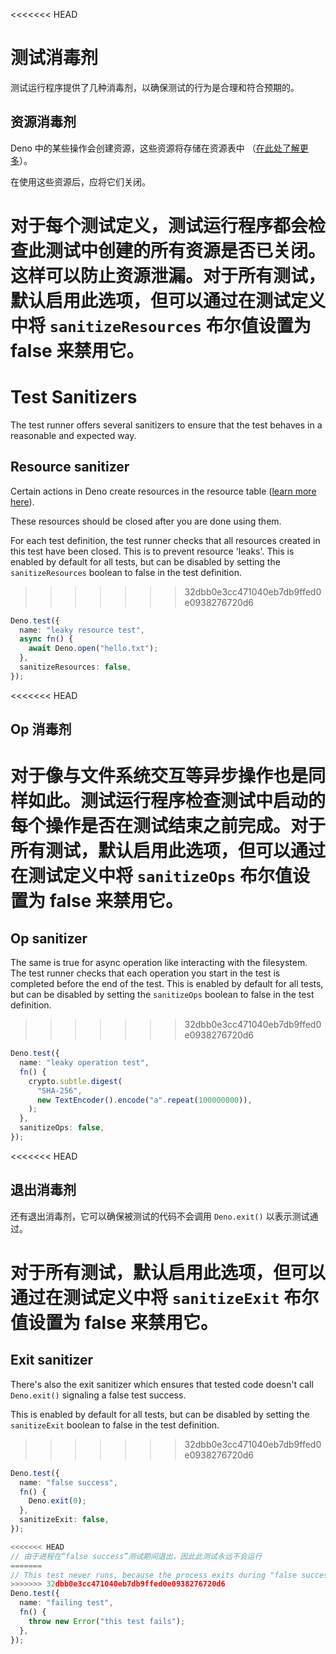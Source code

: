 <<<<<<< HEAD
# 测试消毒剂

测试运行程序提供了几种消毒剂，以确保测试的行为是合理和符合预期的。

## 资源消毒剂

Deno 中的某些操作会创建资源，这些资源将存储在资源表中
（[在此处了解更多](../../references/contributing/architecture.md)）。

在使用这些资源后，应将它们关闭。

对于每个测试定义，测试运行程序都会检查此测试中创建的所有资源是否已关闭。这样可以防止资源泄漏。对于所有测试，默认启用此选项，但可以通过在测试定义中将
`sanitizeResources` 布尔值设置为 false 来禁用它。
=======
# Test Sanitizers

The test runner offers several sanitizers to ensure that the test behaves in a
reasonable and expected way.

## Resource sanitizer

Certain actions in Deno create resources in the resource table
([learn more here](../../references/contributing/architecture.md)).

These resources should be closed after you are done using them.

For each test definition, the test runner checks that all resources created in
this test have been closed. This is to prevent resource 'leaks'. This is enabled
by default for all tests, but can be disabled by setting the `sanitizeResources`
boolean to false in the test definition.
>>>>>>> 32dbb0e3cc471040eb7db9ffed0e0938276720d6

```ts
Deno.test({
  name: "leaky resource test",
  async fn() {
    await Deno.open("hello.txt");
  },
  sanitizeResources: false,
});
```

<<<<<<< HEAD
## Op 消毒剂

对于像与文件系统交互等异步操作也是同样如此。测试运行程序检查测试中启动的每个操作是否在测试结束之前完成。对于所有测试，默认启用此选项，但可以通过在测试定义中将
`sanitizeOps` 布尔值设置为 false 来禁用它。
=======
## Op sanitizer

The same is true for async operation like interacting with the filesystem. The
test runner checks that each operation you start in the test is completed before
the end of the test. This is enabled by default for all tests, but can be
disabled by setting the `sanitizeOps` boolean to false in the test definition.
>>>>>>> 32dbb0e3cc471040eb7db9ffed0e0938276720d6

```ts
Deno.test({
  name: "leaky operation test",
  fn() {
    crypto.subtle.digest(
      "SHA-256",
      new TextEncoder().encode("a".repeat(100000000)),
    );
  },
  sanitizeOps: false,
});
```

<<<<<<< HEAD
## 退出消毒剂

还有退出消毒剂，它可以确保被测试的代码不会调用 `Deno.exit()` 以表示测试通过。

对于所有测试，默认启用此选项，但可以通过在测试定义中将 `sanitizeExit`
布尔值设置为 false 来禁用它。
=======
## Exit sanitizer

There's also the exit sanitizer which ensures that tested code doesn't call
`Deno.exit()` signaling a false test success.

This is enabled by default for all tests, but can be disabled by setting the
`sanitizeExit` boolean to false in the test definition.
>>>>>>> 32dbb0e3cc471040eb7db9ffed0e0938276720d6

```ts
Deno.test({
  name: "false success",
  fn() {
    Deno.exit(0);
  },
  sanitizeExit: false,
});

<<<<<<< HEAD
// 由于进程在“false success”测试期间退出，因此此测试永远不会运行
=======
// This test never runs, because the process exits during "false success" test
>>>>>>> 32dbb0e3cc471040eb7db9ffed0e0938276720d6
Deno.test({
  name: "failing test",
  fn() {
    throw new Error("this test fails");
  },
});
```
